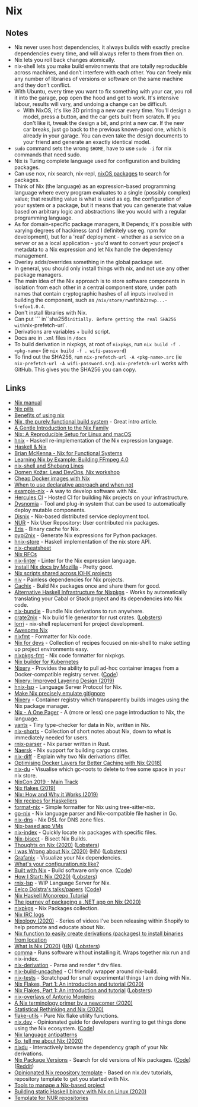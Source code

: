 # Nix

## Notes

* Nix never uses host dependencies, it always builds with exactly precise dependencies every time, and will always refer to them from then on.
* Nix lets you roll back changes atomically.
* nix-shell lets you make build environments that are totally reproducible across machines, and don’t interfere with each other. You can freely mix any number of libraries of versions or software on the same machine and they don’t conflict.
* With Ubuntu, every time you want to fix something with your car, you roll it into the garage, pop open the hood and get to work. It's intensive labour, results will vary, and undoing a change can be difficult.
  * With NixOS, it's like 3D printing a new car every time. You'll design a model, press a button, and the car gets built from scratch. If you don't like it, tweak the design a bit, and print a new car. If the new car breaks, just go back to the previous known-good one, which is already in your garage. You can even take the design documents to your friend and generate an exactly identical model.
* `sudo` command sets the wrong `$HOME`, have to use `sudo -i` for nix commands that need sudo.
* Nix is Turing complete language used for configuration and building packages.
* Can use nox, nix search, nix-repl, [nixOS packages](https://nixos.org/nixos/packages.html#) to search for packages.
* Think of Nix \(the language\) as an expression-based programming language where every program evaluates to a single \(possibly complex\) value; that resulting value is what is used as eg. the configuration of your system or a package, but it means that you can generate that value based on arbitrary logic and abstractions like you would with a regular programming language.
* As for domain-specific package managers, It Depends; it's possible with varying degrees of hackiness \(and I definitely use eg. npm for development\), but for a 'real' deployment - whether as a service on a server or as a local application - you'd want to convert your project's metadata to a Nix expression and let Nix handle the dependency management.
* Overlay adds/overrides something in the global package set.
* In general, you should only install things with nix, and not use any other package managers.
* The main idea of the Nix approach is to store software components in isolation from each other in a central component store, under path names that contain cryptographic hashes of all inputs involved in building the component, such as `/nix/store/rwmfbhb2znwp...-ﬁrefox1.0.4`.
* Don't install libraries with Nix.
* Can put ``` in``sha256`initially. Before getting the real SHA256 with`nix-prefetch-url\`.
* Derivations are variables + build script.
* Docs are in `.xml` files in `/docs`
* To build derivation in nixpkgs, at root of `nixpkgs`, run `nix build -f . <pkg-name>` \(ie `nix build -f . wifi-password`\)
* To find out the SHA256, run `nix-prefetch-url -A <pkg-name>.src` \(ie `nix-prefetch-url -A wifi-password.src`\). `nix-prefetch-url` works with GitHub. This gives you the SHA256 you can copy.

## Links

* [Nix manual](https://nixos.org/nix/manual/)
* [Nix pills](https://nixos.org/nixos/nix-pills/index.html)
* [Benefits of using nix](https://www.reddit.com/r/haskell/comments/7wmhyi/an_opinionated_guide_to_haskell_in_2018/du2506q/)
* [Nix, the purely functional build system](http://www.boronine.com/2018/02/02/Nix/) - Great intro article.
* [A Gentle Introduction to the Nix Family](https://ebzzry.io/en/nix/)
* [Nix: A Reproducible Setup for Linux and macOS](http://nmattia.com/posts/2018-03-21-nix-reproducible-setup-linux-macos.html)
* [hnix](https://github.com/jwiegley/hnix) - Haskell re-implementation of the Nix expression language.
* [Haskell & Nix](https://github.com/Gabriel439/haskell-nix)
* [Brian McKenna - Nix for Functional Systems](https://www.youtube.com/watch?v=mIxtBVKo7JE)
* [Learning Nix by Example: Building FFmpeg 4.0](https://blog.kiloreux.me/2018/05/24/learning-nix-by-example-building-ffmpeg-4-dot-0/)
* [nix-shell and Shebang Lines](http://iam.travishartwell.net/2015/06/17/nix-shell-shebang/)
* [Domen Kožar, Lead DevOps, Nix workshop](https://www.youtube.com/watch?v=BjRGlKNHeEc)
* [Cheap Docker images with Nix](http://lethalman.blogspot.com/2016/04/cheap-docker-images-with-nix_15.html)
* [When to use declarative approach and when not](https://www.reddit.com/r/NixOS/comments/95vczu/when_to_use_declarative_approach_and_when_not/)
* [example-nix](https://github.com/shajra/example-nix) - A way to develop software with Nix.
* [Hercules CI](https://hercules-ci.com/) - Hosted CI for building Nix projects on your infrastructure.
* [Dysnomia](https://github.com/svanderburg/dysnomia) - Tool and plug-in system that can be used to automatically deploy mutable components.
* [Disnix](https://github.com/svanderburg/disnix) - Nix-based distributed service deployment tool.
* [NUR](https://github.com/nix-community/NUR) - Nix User Repository: User contributed nix packages.
* [Eris](https://github.com/thoughtpolice/eris) - Binary cache for Nix.
* [pypi2nix](https://github.com/garbas/pypi2nix) - Generate Nix expressions for Python packages.
* [hnix-store](https://github.com/haskell-nix/hnix-store) - Haskell implementation of the nix store API.
* [nix-cheatsheet](https://github.com/knedlsepp/nix-cheatsheet)
* [Nix RFCs](https://github.com/NixOS/rfcs)
* [nix-linter](https://github.com/Synthetica9/nix-linter) - Linter for the Nix expression language.
* [Install Nix docs by Mozilla](https://docs.mozilla-releng.net/develop/install-nix.html) - Pretty good.
* [Nix scripts shared across IOHK projects](https://github.com/input-output-hk/iohk-nix)
* [niv](https://github.com/nmattia/niv) - Painless dependencies for Nix projects.
* [Cachix](https://cachix.org/) - Build Nix packages once and share them for good.
* [Alternative Haskell Infrastructure for Nixpkgs](https://github.com/input-output-hk/haskell.nix) - Works by automatically translating your Cabal or Stack project and its dependencies into Nix code.
* [nix-bundle](https://github.com/matthewbauer/nix-bundle) - Bundle Nix derivations to run anywhere.
* [crate2nix](https://github.com/kolloch/crate2nix) - Nix build file generator for rust crates. \([Lobsters](https://lobste.rs/s/26xnzy/crate2nix_nix_build_file_generator_for)\)
* [lorri](https://github.com/target/lorri) - nix-shell replacement for project development.
* [Awesome Nix](https://github.com/nix-community/awesome-nix)
* [nixfmt](https://github.com/serokell/nixfmt) - Formatter for Nix code.
* [Nix for devs](https://github.com/uniphil/nix-for-devs) - Collection of recipes focused on nix-shell to make setting up project environments easy.
* [nixpkgs-fmt](https://github.com/nix-community/nixpkgs-fmt) - Nix code formatter for nixpkgs.
* [Nix builder for Kubernetes](https://gist.github.com/tazjin/08f3d37073b3590aacac424303e6f745)
* [Nixery](http://nixery.dev/nixery.html) - Provides the ability to pull ad-hoc container images from a Docker-compatible registry server. \([Code](https://github.com/google/nixery)\)
* [Nixery: Improved Layering Design \(2019\)](https://tazj.in/blog/nixery-layers)
* [hnix-lsp](https://github.com/domenkozar/hnix-lsp) - Language Server Protocol for Nix.
* [Make Nix precisely emulate gitignore](https://github.com/hercules-ci/gitignore.nix)
* [Nixery](https://github.com/google/nixery) - Container registry which transparently builds images using the Nix package manager.
* [Nix - A One Pager](https://github.com/tazjin/nix-1p) - A \(more or less\) one page introduction to Nix, the language.
* [yants](https://github.com/tazjin/yants) - Tiny type-checker for data in Nix, written in Nix.
* [nix-shorts](https://github.com/justinwoo/nix-shorts) - Collection of short notes about Nix, down to what is immediately needed for users.
* [rnix-parser](https://github.com/nix-community/rnix-parser) - Nix parser written in Rust.
* [Naersk](https://github.com/nmattia/naersk) - Nix support for building cargo crates.
* [nix-diff](https://github.com/Gabriel439/nix-diff) - Explain why two Nix derivations differ.
* [Optimising Docker Layers for Better Caching with Nix \(2018\)](https://grahamc.com/blog/nix-and-layered-docker-images)
* [nix-du](https://github.com/symphorien/nix-du) - Visualise which gc-roots to delete to free some space in your nix store.
* [NixCon 2019 - Main Track](https://www.youtube.com/watch?v=aUG9aGYYCY8)
* [Nix flakes \(2019\)](https://www.youtube.com/watch?v=UeBX7Ide5a0)
* [Nix: How and Why it Works \(2019\)](https://www.youtube.com/watch?v=lxtHH838yko)
* [Nix recipes for Haskellers](https://www.srid.ca/haskell-nix.html)
* [format-nix](https://github.com/justinwoo/format-nix) - Simple formatter for Nix using tree-sitter-nix.
* [go-nix](https://github.com/orivej/go-nix) - Nix language parser and Nix-compatible file hasher in Go.
* [nix-dns](https://github.com/kirelagin/nix-dns) - Nix DSL for DNS zone files.
* [Nix-based app VMs](https://github.com/jollheef/appvm)
* [nix-index](https://github.com/bennofs/nix-index) - Quickly locate nix packages with specific files.
* [Nix-bisect](https://github.com/timokau/nix-bisect) - Bisect Nix Builds.
* [Thoughts on Nix \(2020\)](https://christine.website/blog/thoughts-on-nix-2020-01-28) \([Lobsters](https://lobste.rs/s/tp6o0q/thoughts_on_nix)\)
* [I was Wrong about Nix \(2020\)](https://christine.website/blog/i-was-wrong-about-nix-2020-02-10) \([HN](https://news.ycombinator.com/item?id=22295102)\) \([Lobsters](https://lobste.rs/s/4otqzp/i_was_wrong_about_nix)\)
* [Grafanix](https://github.com/stolyaroleh/grafanix) - Visualize your Nix dependencies.
* [What's your configuration.nix like?](https://www.reddit.com/r/NixOS/comments/9aa08b/whats_your_configurationnix_like/)
* [Built with Nix](https://builtwithnix.org/) - Build software only once. \([Code](https://github.com/nix-community/builtwithnix.org)\)
* [How I Start: Nix \(2020\)](https://christine.website/blog/how-i-start-nix-2020-03-08) \([Lobsters](https://lobste.rs/s/lktf6u/how_i_start_nix)\)
* [rnix-lsp](https://github.com/nix-community/rnix-lsp) - WIP Language Server for Nix.
* [Eelco Dolstra's talks/papers](https://edolstra.github.io/) \([Code](https://github.com/edolstra/edolstra.github.io)\)
* [Nix Haskell Monorepo Tutorial](https://github.com/fghibellini/nix-haskell-monorepo)
* [The journey of packaging a .NET app on Nix \(2020\)](https://sgt.hootr.club/molten-matter/dotnet-on-nix/)
* [nixpkgs](https://github.com/NixOS/nixpkgs) - Nix Packages collection.
* [Nix IRC logs](https://logs.nix.samueldr.com/)
* [Nixology \(2020\)](https://www.youtube.com/playlist?list=PLRGI9KQ3_HP_OFRG6R-p4iFgMSK1t5BHs) - Series of videos I've been releasing within Shopify to help promote and educate about Nix.
* [Nix function to easily create derivations \(packages\) to install binaries from location](https://twitter.com/mitchellh/status/1259521715211657216)
* [What Is Nix \(2020\)](https://engineering.shopify.com/blogs/engineering/what-is-nix) \([HN](https://news.ycombinator.com/item?id=23251754)\) \([Lobsters](https://lobste.rs/s/bgwsd8/what_is_nix)\)
* [comma](https://github.com/Shopify/comma) - Runs software without installing it. Wraps together nix run and nix-index.
* [nix-derivation](https://github.com/Gabriel439/Haskell-Nix-Derivation-Library) - Parse and render \*.drv files.
* [nix-build-uncached](https://github.com/Mic92/nix-build-uncached) - CI friendly wrapper around nix-build.
* [nix-tests](https://github.com/cleverca22/nix-tests) - Scratchpad for small experimental things I am doing with Nix.
* [Nix Flakes, Part 1: An introduction and tutorial \(2020\)](https://www.tweag.io/posts/2020-05-25-flakes.html)
* [Nix Flakes, Part 1: An introduction and tutorial](https://www.tweag.io/blog/2020-05-25-flakes/) \([Lobsters](https://lobste.rs/s/h99uo8/nix_flakes_part_1_introduction_tutorial)\)
* [nix-overlays of Antonio Monteiro](https://github.com/anmonteiro/nix-overlays)
* [A Nix terminology primer by a newcomer \(2020\)](https://stephank.nl/p/2020-06-01-a-nix-primer-by-a-newcomer.html)
* [Statistical Rethinking and Nix \(2020\)](https://rgoswami.me/posts/rethinking-r-nix/)
* [flake-utils](https://github.com/numtide/flake-utils) - Pure Nix flake utility functions.
* [nix.dev](https://nix.dev/) - Opinionated guide for developers wanting to get things done using the Nix ecosystem. \([Code](https://github.com/nix-dot-dev/nix.dev)\)
* [Nix language antipatterns](https://nix.dev/anti-patterns/language.html)
* [So, tell me about Nix \(2020\)](https://ghedam.at/15490/so-tell-me-about-nix)
* [nixdu](https://github.com/utdemir/nixdu) - Interactively browse the dependency graph of your Nix derivations.
* [Nix Package Versions](https://lazamar.co.uk/nix-versions/) - Search for old versions of Nix packages. \([Code](https://github.com/lazamar/nix-package-versions)\) \([Reddit](https://www.reddit.com/r/NixOS/comments/gc68ec/find_older_versions_of_a_package_in_the_nix/)\)
* [Opinionated Nix repository template](https://github.com/nix-dot-dev/getting-started-nix-template) - Based on nix.dev tutorials, repository template to get you started with Nix.
* [Tools to manage a Nix-based project](https://github.com/shajra/nix-project)
* [Building static Haskell binary with Nix on Linux \(2020\)](https://blog.patchgirl.io/haskell/2020/07/13/static-haskell-binary.html)
* [Template for NUR repositories](https://github.com/rvolosatovs/nur-packages)

